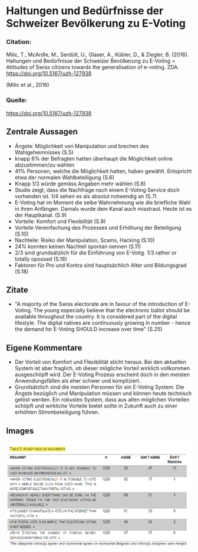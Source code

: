 # Haltungen und Bedürfnisse der Schweizer Bevölkerung zu E-Voting

### Citation:
Milic, T., McArdle, M., Serdült, U., Glaser, A., Kübler, D., & Ziegler, B. (2016). Haltungen und Bedürfnisse der Schweizer Bevölkerung zu E-Voting = Attitudes of Swiss citizens towards the generalisation of e-voting. ZDA. https://doi.org/10.5167/uzh-127938

(Milic et al., 2016)

### Quelle:
https://doi.org/10.5167/uzh-127938

## Zentrale Aussagen
- Ängste: Möglichkeit von Manipulation und brechen des Wahlgeheimnisses (S.5)
- knapp 6% der Befragten hatten überhaupt die Möglichkeit online abzustimmen/zu wählen
- 41% Personen, welche die Möglichkeit hatten, haben gewählt. Entspricht etwa der normalen Wahlbeteiligung (S.6)
- Knapp 1/3 würde gemäss Angaben mehr wählen (S.6)
- Studie zeigt, dass die Nachfrage nach einem E-Voting Service doch vorhanden ist. 1/4 sehen es als absolut notwendig an (S.7)
- E-Voting hat im Moment die selbe Wahrnehmung wie die briefliche Wahl in ihren Anfängen. Damals wurde dem Kanal auch misstraut. Heute ist es der Hauptkanal. (S.9)
- Vorteile: Komfort und Flexibilität (S.9)
- Vorteile Vereinfachung des Prozesses und Erhöhung der Beteiligung (S.10)
- Nachteile: Risiko der Manipulation, Scams, Hacking (S.10)
- 24% konnten keinen Nachteil spontan nennen (S.11)
- 2/3 sind grundsätzlich für die Einführung von E-Votig. 1/3 rather or totally opossed (S.18)
- Faktoren für Pro und Kontra sind hauptsächlich Alter und Bildungsgrad (S.18)

## Zitate
- "A majority of the Swiss electorate are in favour of the introduction of E-Voting. The young especially believe that the electronic ballot should be available throughout the country. It is considered part of the digital lifestyle. The digital natives are continuously growing in number - hence the demand for E-Voting SHOULD increase over time" (S.25)

## Eigene Kommentare
- Der Vorteil von Komfort und Flexibilität sticht heraus. Bei den aktuellen System ist aber fraglich, ob dieser mögliche Vorteil wirklich vollkommen ausgeschöpft wird. Der E-Voting Prozess erscheint doch in den meisten Anwendungsfällen als eher schwer und kompliziert.
- Grundsätzlich sind die meisten Personen für ein E-Voting System. Die Ängste bezüglich und Manipulation müssen und können heute technisch gelöst werden. Ein robustes System, dass aus allen möglichen Vorteilen schöpft und wirkliche Vorteile bietet sollte in Zukunft auch zu einer erhöhten Stimmbeteiligung führen.

## Images
![04_Table_5_Acceptance_of_Arguments](04_Table_5_Acceptance_of_Arguments.png)